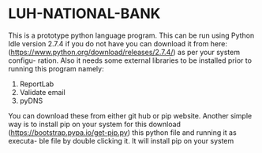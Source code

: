 # LUH-NATIONAL-BANK
This is a prototype python language program. This can be run using Python Idle version 2.7.4 if you do not have you can download it from here: (https://www.python.org/download/releases/2.7.4/) as per your system configu- ration. Also it needs some external libraries to be installed prior to running this program namely:
1)	ReportLab
2)	Validate email
3)	pyDNS

You can download these from either git hub or pip website. Another simple way is to install pip on your system for this download
(https://bootstrap.pypa.io/get-pip.py) this python file and running it as executa- ble file by double clicking it. It will install pip on your system
